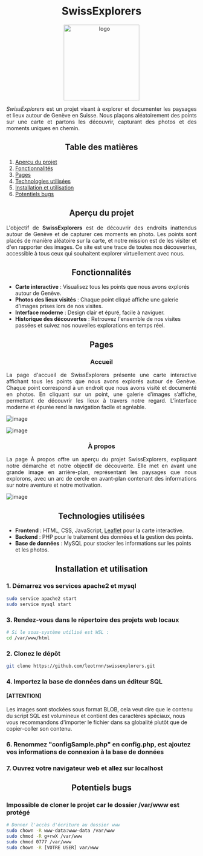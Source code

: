 <h1 align="center">SwissExplorers</h1>

<p align="center">
    <img src="https://github.com/user-attachments/assets/4dd77709-d097-4dfb-bae1-01326a467fa3" alt="logo" width="200">
</p>


<p align="justify"><em>SwissExplorers</em> est un projet visant à explorer et documenter les paysages et lieux autour de Genève en Suisse. Nous plaçons aléatoirement des points sur une carte et partons les découvrir, capturant des photos et des moments uniques en chemin.</p>

<h2 align="center">Table des matières</h2>

1. [Aperçu du projet](#aperçu-du-projet)
2. [Fonctionnalités](#fonctionnalités)
3. [Pages](#pages)
4. [Technologies utilisées](#technologies-utilisées)
5. [Installation et utilisation](#installation-et-utilisation)
6. [Potentiels bugs](#potentiels-bugs)

<h2 align="center">Aperçu du projet</h2>

<p align="justify">L'objectif de <strong>SwissExplorers</strong> est de découvrir des endroits inattendus autour de Genève et de capturer ces moments en photo. Les points sont placés de manière aléatoire sur la carte, et notre mission est de les visiter et d'en rapporter des images. Ce site est une trace de toutes nos découvertes, accessible à tous ceux qui souhaitent explorer virtuellement avec nous.</p>

<h2 align="center">Fonctionnalités</h2>

- **Carte interactive** : Visualisez tous les points que nous avons explorés autour de Genève.
- **Photos des lieux visités** : Chaque point cliqué affiche une galerie d'images prises lors de nos visites.
- **Interface moderne** : Design clair et épuré, facile à naviguer.
- **Historique des découvertes** : Retrouvez l'ensemble de nos visites passées et suivez nos nouvelles explorations en temps réel.

<h2 align="center">Pages</h2>
<h3 align="center">Accueil</h3>
<p align="justify">La page d'accueil de SwissExplorers présente une carte interactive affichant tous les points que nous avons explorés autour de Genève. Chaque point correspond à un endroit que nous avons visité et documenté en photos. En cliquant sur un point, une galerie d’images s’affiche, permettant de découvrir les lieux à travers notre regard. L’interface moderne et épurée rend la navigation facile et agréable.</p>

![image](https://github.com/user-attachments/assets/fa017289-1ac8-4722-8f38-79a9a7db68ef)

![image](https://github.com/user-attachments/assets/af786df3-1f3c-4d06-ae4b-c03f0622b2cf)


<h3 align="center">À propos</h3>

<p align="justify">La page À propos offre un aperçu du projet SwissExplorers, expliquant notre démarche et notre objectif de découverte. Elle met en avant une grande image en arrière-plan, représentant les paysages que nous explorons, avec un arc de cercle en avant-plan contenant des informations sur notre aventure et notre motivation.</p>

![image](https://github.com/user-attachments/assets/abf60c5e-71de-44d0-9bfc-1a72020b98a5)

<h2 align="center">Technologies utilisées</h2>

- **Frontend** : HTML, CSS, JavaScript, [Leaflet](https://leafletjs.com/) pour la carte interactive.
- **Backend** : PHP pour le traitement des données et la gestion des points.
- **Base de données** : MySQL pour stocker les informations sur les points et les photos.

<h2 align="center">Installation et utilisation</h2>

<h3>1. Démarrez vos services apache2 et mysql</h3>

```bash
sudo service apache2 start
sudo service mysql start
```

<h3>3. Rendez-vous dans le répertoire des projets web locaux</h3>

```bash
# Si le sous-système utilisé est WSL :
cd /var/www/html
```

<h3>2. Clonez le dépôt</h3>
      
```bash
git clone https://github.com/leotrnn/swissexplorers.git
```

<h3>4. Importez la base de données dans un éditeur SQL</h3>
   <strong><h4>[ATTENTION]</h4></strong> Les images sont stockées sous format BLOB, cela veut dire que le contenu du script SQL est volumineux et contient des caractères spéciaux, nous vous recommandons d'importer le fichier dans sa globalité plutôt que de copier-coller son contenu.

<h3>6. Renommez "configSample.php" en config.php, est ajoutez vos informations de connexion à la base de données</h3>

<h3>7. Ouvrez votre navigateur web et allez sur localhost</h3>

<h2 align="center">Potentiels bugs</h2>
<h3>Impossible de cloner le projet car le dossier /var/www est protégé</h3>
      
```bash
# Donner l'accès d'écriture au dossier www
sudo chown -R www-data:www-data /var/www
sudo chmod -R g+rwX /var/www
sudo chmod 0777 /var/www
sudo chown -R [VOTRE USER] var/www
```

